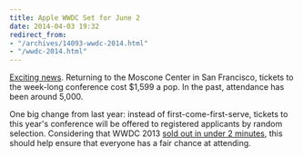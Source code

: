 ```yaml
---
title: Apple WWDC Set for June 2
date: 2014-04-03 19:32
redirect_from:
- "/archives/14093-wwdc-2014.html"
- "/wwdc-2014.html"
---
```



[Exciting news](https://developer.apple.com/wwdc/). Returning to the Moscone Center in San Francisco, tickets to the week-long conference cost $1,599 a pop. In the past, attendance has been around 5,000.  

One big change from last year: instead of first-come-first-serve, tickets to this year's conference will be offered to registered applicants by random selection. Considering that WWDC 2013 [sold out in under 2 minutes](http://arstechnica.com/apple/2013/04/apples-wwdc-2013-tickets-sold-out-in-a-record-two-minutes/), this should help ensure that everyone has a fair chance at attending. 
